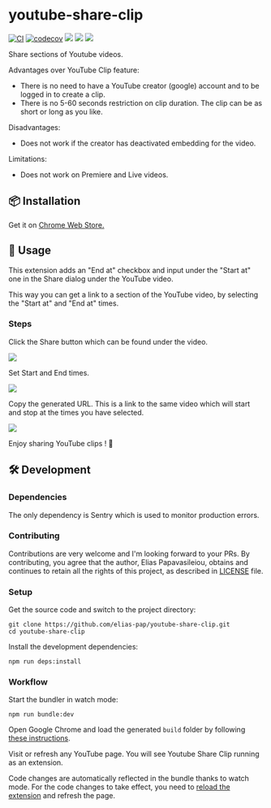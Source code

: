 # youtube-share-clip
[![CI](https://github.com/elias-pap/youtube-share-clip/actions/workflows/ci.yml/badge.svg)](https://github.com/elias-pap/youtube-share-clip/actions/workflows/ci.yml) [![codecov](https://codecov.io/github/elias-pap/youtube-share-clip/graph/badge.svg?token=45Y1H2RJS1)](https://codecov.io/github/elias-pap/youtube-share-clip) [![](https://img.shields.io/badge/commitizen-friendly-brightgreen.svg)](http://commitizen.github.io/cz-cli/) [![](https://img.shields.io/badge/linting-eslint-yellowgreen)](https://eslint.org/) [![](https://img.shields.io/badge/code_style-prettier-ff69b4.svg)](https://prettier.io/)

Share sections of Youtube videos.

Advantages over YouTube Clip feature:

- There is no need to have a YouTube creator (google) account and to be logged in to create a clip.
- There is no 5-60 seconds restriction on clip duration. The clip can be as short or long as you like.

Disadvantages:

- Does not work if the creator has deactivated embedding for the video.

Limitations:

- Does not work on Premiere and Live videos.

## 📦 Installation

Get it on [Chrome Web Store.](https://chrome.google.com/webstore/detail/youtube-share-clip/jknkoohnhhnlnojgddpjgibniodllhae)

## 🚀 Usage

This extension adds an "End at" checkbox and input under the "Start at" one in the Share dialog under the YouTube video.

This way you can get a link to a section of the YouTube video, by selecting the "Start at" and "End at" times.

### Steps

Click the Share button which can be found under the video.

![](https://lh3.googleusercontent.com/An_8ihxFI8PBljWgLx0TZJ93Q8UIsjgNbMOm3DLrn63gMtbJaDz9gaYzGPIfqcjLWO5BEBYOoBACZhBs3tMBzoSS6g=w640-h400-e365-rj-sc0x00ffffff)

Set Start and End times.

![](https://lh3.googleusercontent.com/1_lH0DpH4XvUarTuQMySt_uQ4J28huBi11mdHJ03WgMvWDG_khM06THeGTM7SETO02MoY4O1SPTS3N6tTzNjYxrebFU=w640-h400-e365-rj-sc0x00ffffff)

Copy the generated URL. This is a link to the same video which will start and stop at the times you have selected.

![](https://lh3.googleusercontent.com/8BQwzyYzOrnhvDFjWd-uICLhI3Sg7440xlf9qOUvwgwzJdHKHyCrRs2r8azzfQdeQFyUrZ3SIdV0ai09KPpE-LUvug=w640-h400-e365-rj-sc0x00ffffff)

Enjoy sharing YouTube clips ! 🎉

## 🛠️ Development

### Dependencies

The only dependency is Sentry which is used to monitor production errors.

### Contributing

Contributions are very welcome and I'm looking forward to your PRs.
By contributing, you agree that the author, Elias Papavasileiou,
obtains and continues to retain all the rights of this project, as described in
[LICENSE](https://github.com/elias-pap/youtube-share-clip/blob/main/LICENSE) file.

### Setup

Get the source code and switch to the project directory:

```
git clone https://github.com/elias-pap/youtube-share-clip.git
cd youtube-share-clip
```

Install the development dependencies:

```
npm run deps:install
```

### Workflow

Start the bundler in watch mode:

```
npm run bundle:dev
```

Open Google Chrome and load the generated `build` folder by following [these instructions](https://developer.chrome.com/docs/extensions/mv3/getstarted/development-basics/#load-unpacked).

Visit or refresh any YouTube page. You will see Youtube Share Clip running as an extension.

Code changes are automatically reflected in the bundle thanks to watch mode. For the code changes to take effect, you need to [reload the extension](https://developer.chrome.com/docs/extensions/mv3/getstarted/development-basics/#reload) and refresh the page.
